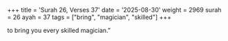 +++
title = 'Surah 26, Verses 37'
date = '2025-08-30'
weight = 2969
surah = 26
ayah = 37
tags = ["bring", "magician", "skilled"]
+++

to bring you every skilled magician.”